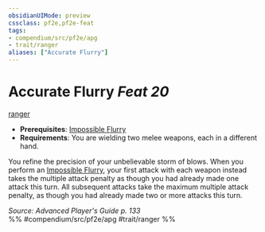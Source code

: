 ```yaml
---
obsidianUIMode: preview
cssclass: pf2e,pf2e-feat
tags:
- compendium/src/pf2e/apg
- trait/ranger
aliases: ["Accurate Flurry"]
---
```

# Accurate Flurry  *Feat 20*  
[ranger](rules/traits/ranger.md "Ranger Class Trait")  

- **Prerequisites**: [Impossible Flurry](compendium/feats/impossible-flurry.md)
- **Requirements**: You are wielding two melee weapons, each in a different hand.

You refine the precision of your unbelievable storm of blows. When you perform an [Impossible Flurry](compendium/feats/impossible-flurry.md), your first attack with each weapon instead takes the multiple attack penalty as though you had already made one attack this turn. All subsequent attacks take the maximum multiple attack penalty, as though you had already made two or more attacks this turn.

*Source: Advanced Player's Guide p. 133*  
%% #compendium/src/pf2e/apg #trait/ranger %%